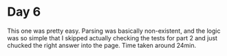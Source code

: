 # Day 6

This one was pretty easy. Parsing was basically non-existent, and the logic was
so simple that I skipped actually checking the tests for part 2 and just chucked
the right answer into the page. Time taken around 24min.
